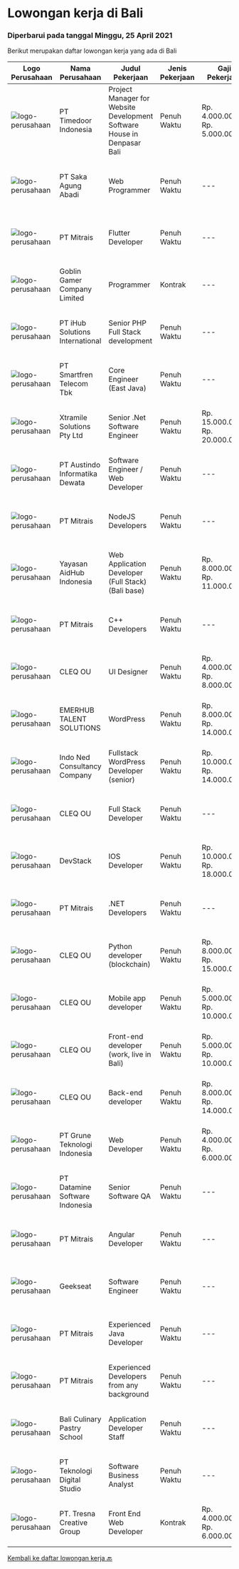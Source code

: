 
  # Lowongan kerja di Bali

  ### Diperbarui pada tanggal Minggu, 25 April 2021

  Berikut merupakan daftar lowongan kerja yang ada di Bali

  |Logo Perusahaan | Nama Perusahaan | Judul Pekerjaan | Jenis Pekerjaan | Gaji Pekerjaan | Lokasi | Deskripsi | Tanggal diunggah | Pranala |
  | -------------- | --------------- | --------------- | --------- | --------- | -------------- | ------- | ----------- | ----------- |
  |![logo-perusahaan](https://image-service-cdn.seek.com.au/7c09ed6e69b8b2c26a82acb99d80f0db9aab4b45/ee4dce1061f3f616224767ad58cb2fc751b8d2dc)|PT Timedoor Indonesia|Project Manager for Website Development Software House in Denpasar Bali|Penuh Waktu|Rp. 4.000.000-Rp. 5.000.000|Bali|If you want to grow up yourself, Timedoor is one of the best places for your career. Our team has come from various culture. We welcome young people...|Jumat, 23 April 2021|https://www.jobstreet.co.id/id/job/project-manager-for-website-development-software-house-in-denpasar-bali-3506259?token=0~beb9d574-5d3c-4a39-a962-ce86fdb9abdf&sectionRank=1&jobId=jobstreet-id-job-3506259|
|![logo-perusahaan](https://image-service-cdn.seek.com.au/44d134cb33286cb092145d1999c47ce0a2607b7e/ee4dce1061f3f616224767ad58cb2fc751b8d2dc)|PT Saka Agung Abadi|Web Programmer|Penuh Waktu|---|Denpasar|Skill 1.	Pengembang aplikasi Full Stack (PHP/Laravel,MySQL/PostgreSQL,CSS Framework)2.	Mempunyai dasar pengetahuan dalam menggunakan JavaScript dan...|Jumat, 23 April 2021|https://www.jobstreet.co.id/id/job/web-programmer-3515121?token=0~beb9d574-5d3c-4a39-a962-ce86fdb9abdf&sectionRank=2&jobId=jobstreet-id-job-3515121|
|![logo-perusahaan](https://image-service-cdn.seek.com.au/873c75fc9ed6df00967320d343e4e2a794129d8b/ee4dce1061f3f616224767ad58cb2fc751b8d2dc)|PT Mitrais|Flutter Developer|Penuh Waktu|---|Bali|Build your Career with Mitrais !  We're looking for experienced Flutter Developer to be part of our team. What will you be doing?  Liase with...|Sabtu, 24 April 2021|https://www.jobstreet.co.id/id/job/flutter-developer-3507780?token=0~beb9d574-5d3c-4a39-a962-ce86fdb9abdf&sectionRank=3&jobId=jobstreet-id-job-3507780|
|![logo-perusahaan](https://image-service-cdn.seek.com.au/fe39cde3ef9d4dc6ecaffde1d27b59e40c5b2874/ee4dce1061f3f616224767ad58cb2fc751b8d2dc)|Goblin Gamer Company Limited|Programmer|Kontrak|---|Bali|Job HighlightsTo develop a logistic system for internal using web application / system.Software system development &amp; programming...|Kamis, 22 April 2021|https://www.jobstreet.co.id/id/job/programmer-4545842/origin/my?token=0~beb9d574-5d3c-4a39-a962-ce86fdb9abdf&sectionRank=4&jobId=jobstreet-my-job-4545842|
|![logo-perusahaan](https://image-service-cdn.seek.com.au/ea34d56499eec708c3baffaa79a7a5d6677d0a3f/ee4dce1061f3f616224767ad58cb2fc751b8d2dc)|PT iHub Solutions International|Senior PHP Full Stack development|Penuh Waktu|---|Bali|PHP Senior ProgrammerPT IHub Solutions InternationalAbout PT IHub Solutions International:PT IHub Solutions International is a rapidly growing...|Jumat, 23 April 2021|https://www.jobstreet.co.id/id/job/senior-php-full-stack-development-3501957?token=0~beb9d574-5d3c-4a39-a962-ce86fdb9abdf&sectionRank=5&jobId=jobstreet-id-job-3501957|
|![logo-perusahaan](https://image-service-cdn.seek.com.au/c3269725c02398816cf1a7ef712f023c3ef90c81/ee4dce1061f3f616224767ad58cb2fc751b8d2dc)|PT Smartfren Telecom Tbk|Core Engineer (East Java)|Penuh Waktu|---|Denpasar|Daily, Weekly, Monthly Preventive Maintenance of EPC Equipment Weekly Report EPC KPI To handle and solve the issued TT as per SLA Ensure Faults (SA...|Sabtu, 24 April 2021|https://www.jobstreet.co.id/id/job/core-engineer-east-java-3502469?token=0~beb9d574-5d3c-4a39-a962-ce86fdb9abdf&sectionRank=6&jobId=jobstreet-id-job-3502469|
|![logo-perusahaan](https://image-service-cdn.seek.com.au/886dbb766c5bd832cea6f1bb5b5374b094ca8917/ee4dce1061f3f616224767ad58cb2fc751b8d2dc)|Xtramile Solutions Pty Ltd|Senior .Net Software Engineer|Penuh Waktu|Rp. 15.000.000-Rp. 20.000.000|Bali|We need a senior .Net engineer to help deliver one of our key client’s project in their vision to continue improving the digital communications...|Sabtu, 24 April 2021|https://www.jobstreet.co.id/id/job/senior-net-software-engineer-3508262?token=0~beb9d574-5d3c-4a39-a962-ce86fdb9abdf&sectionRank=7&jobId=jobstreet-id-job-3508262|
|![logo-perusahaan](https://image-service-cdn.seek.com.au/0236aec6d905e4db11ce81898d8240103eca71c4/ee4dce1061f3f616224767ad58cb2fc751b8d2dc)|PT Austindo Informatika Dewata|Software Engineer / Web Developer|Penuh Waktu|---|Badung|Who Are We Geonet is a fast growing international web development and online marketing agency. Our offices are based in Bali and we are an Australian...|Sabtu, 24 April 2021|https://www.jobstreet.co.id/id/job/software-engineer-web-developer-3503281?token=0~beb9d574-5d3c-4a39-a962-ce86fdb9abdf&sectionRank=8&jobId=jobstreet-id-job-3503281|
|![logo-perusahaan](https://image-service-cdn.seek.com.au/873c75fc9ed6df00967320d343e4e2a794129d8b/ee4dce1061f3f616224767ad58cb2fc751b8d2dc)|PT Mitrais|NodeJS Developers|Penuh Waktu|---|Bali|Build your Career with Mitrais! We're urgently looking for experienced NodeJS Developers to be part of our team for an immediate start.Our client is a...|Rabu, 21 April 2021|https://www.jobstreet.co.id/id/job/nodejs-developers-3504003?token=0~beb9d574-5d3c-4a39-a962-ce86fdb9abdf&sectionRank=9&jobId=jobstreet-id-job-3504003|
|![logo-perusahaan](https://image-service-cdn.seek.com.au/078669adaefe01e135b5e151d105709a8092f2c6/ee4dce1061f3f616224767ad58cb2fc751b8d2dc)|Yayasan AidHub Indonesia|Web Application Developer (Full Stack) (Bali base)|Penuh Waktu|Rp. 8.000.000-Rp. 11.000.000|Kuta|Responsibilities: This role will report to the IT Manager Candidate must be able to manage the complete software development process of the our...|Kamis, 22 April 2021|https://www.jobstreet.co.id/id/job/web-application-developer-full-stack-bali-base-3505479?token=0~beb9d574-5d3c-4a39-a962-ce86fdb9abdf&sectionRank=10&jobId=jobstreet-id-job-3505479|
|![logo-perusahaan](https://image-service-cdn.seek.com.au/873c75fc9ed6df00967320d343e4e2a794129d8b/ee4dce1061f3f616224767ad58cb2fc751b8d2dc)|PT Mitrais|C++ Developers|Penuh Waktu|---|Bali|Build your Career with Mitrais! We know that many C++ developers are stuck in jobs where they are supporting and enhancing legacy systems.  Are you...|Selasa, 20 April 2021|https://www.jobstreet.co.id/id/job/c-developers-3497430?token=0~beb9d574-5d3c-4a39-a962-ce86fdb9abdf&sectionRank=11&jobId=jobstreet-id-job-3497430|
|![logo-perusahaan](https://image-service-cdn.seek.com.au/8b74d54d6ee7885f907464ca2714223178d371a4/ee4dce1061f3f616224767ad58cb2fc751b8d2dc)|CLEQ OU|UI Designer|Penuh Waktu|Rp. 4.000.000-Rp. 8.000.000|Badung|About MelalieMelalie is a peer-to-peer (P2P) mobility marketplace. On the Melalie platform, people can rent vehicles from each other, without the need...|Selasa, 20 April 2021|https://www.jobstreet.co.id/id/job/ui-designer-3511600?token=0~beb9d574-5d3c-4a39-a962-ce86fdb9abdf&sectionRank=12&jobId=jobstreet-id-job-3511600|
|![logo-perusahaan](https://image-service-cdn.seek.com.au/956863e93e04787db617ea3231d4e0793b12d127/ee4dce1061f3f616224767ad58cb2fc751b8d2dc)|EMERHUB TALENT SOLUTIONS|WordPress|Penuh Waktu|Rp. 8.000.000-Rp. 14.000.000|Bali|Candidate must possess at least Bachelor's Degree in any field. Required language(s): English At least 2 Year(s) of working experience in the related...|Senin, 19 April 2021|https://www.jobstreet.co.id/id/job/wordpress-3510497?token=0~beb9d574-5d3c-4a39-a962-ce86fdb9abdf&sectionRank=13&jobId=jobstreet-id-job-3510497|
|![logo-perusahaan](https://image-service-cdn.seek.com.au/d473d21136c709a76b0e49af50136c3eb0e567f1/ee4dce1061f3f616224767ad58cb2fc751b8d2dc)|Indo Ned Consultancy Company|Fullstack WordPress Developer (senior)|Penuh Waktu|Rp. 10.000.000-Rp. 14.000.000|Bali|This job is not at IndoNed. You will be working for a Dutch company called U Digital (U B.V.) in Indonesia. U Digital is responsible for the selection...|Jumat, 23 April 2021|https://www.jobstreet.co.id/id/job/fullstack-wordpress-developer-senior-3515915?token=0~beb9d574-5d3c-4a39-a962-ce86fdb9abdf&sectionRank=14&jobId=jobstreet-id-job-3515915|
|![logo-perusahaan](https://image-service-cdn.seek.com.au/8b74d54d6ee7885f907464ca2714223178d371a4/ee4dce1061f3f616224767ad58cb2fc751b8d2dc)|CLEQ OU|Full Stack Developer|Penuh Waktu|---|Badung|About ItsavirusItsavirus is a software company with offices in Bali, Singapore and Amsterdam. With a relative small group of people, we work on great...|Selasa, 20 April 2021|https://www.jobstreet.co.id/id/job/full-stack-developer-3511669?token=0~beb9d574-5d3c-4a39-a962-ce86fdb9abdf&sectionRank=15&jobId=jobstreet-id-job-3511669|
|![logo-perusahaan](https://image-service-cdn.seek.com.au/9fb4868deedeff12bcdc5f13647afb528b61b481/ee4dce1061f3f616224767ad58cb2fc751b8d2dc)|DevStack|IOS Developer|Penuh Waktu|Rp. 10.000.000-Rp. 18.000.000|Denpasar|We are looking for exception and experience iOS Developer to join our team in Bandung or Bali. General requirement At least Bachelor degree from...|Rabu, 21 April 2021|https://www.jobstreet.co.id/id/job/ios-developer-3504227?token=0~beb9d574-5d3c-4a39-a962-ce86fdb9abdf&sectionRank=16&jobId=jobstreet-id-job-3504227|
|![logo-perusahaan](https://image-service-cdn.seek.com.au/873c75fc9ed6df00967320d343e4e2a794129d8b/ee4dce1061f3f616224767ad58cb2fc751b8d2dc)|PT Mitrais|.NET Developers|Penuh Waktu|---|Denpasar|Build your Career with Mitrais !  We're looking for experienced .NET Software Engineers to be part of our team.  What will you be doing ?  Coding high...|Selasa, 20 April 2021|https://www.jobstreet.co.id/id/job/net-developers-3497433?token=0~beb9d574-5d3c-4a39-a962-ce86fdb9abdf&sectionRank=17&jobId=jobstreet-id-job-3497433|
|![logo-perusahaan](https://image-service-cdn.seek.com.au/54f28e3300fe2711cae0fa036939e6659a80604e/ee4dce1061f3f616224767ad58cb2fc751b8d2dc)|CLEQ OU|Python developer (blockchain)|Penuh Waktu|Rp. 8.000.000-Rp. 15.000.000|Badung|About MelalieMelalie is a peer-to-peer (P2P) mobility marketplace. On the Melalie platform, people can rent vehicles from each other, without the need...|Selasa, 20 April 2021|https://www.jobstreet.co.id/id/job/python-developer-blockchain-3511531?token=0~beb9d574-5d3c-4a39-a962-ce86fdb9abdf&sectionRank=18&jobId=jobstreet-id-job-3511531|
|![logo-perusahaan](https://image-service-cdn.seek.com.au/8b74d54d6ee7885f907464ca2714223178d371a4/ee4dce1061f3f616224767ad58cb2fc751b8d2dc)|CLEQ OU|Mobile app developer|Penuh Waktu|Rp. 5.000.000-Rp. 10.000.000|Badung|About MelalieMelalie is a peer-to-peer (P2P) mobility marketplace. On the Melalie platform, people can rent vehicles from each other, without the need...|Selasa, 20 April 2021|https://www.jobstreet.co.id/id/job/mobile-app-developer-3511642?token=0~beb9d574-5d3c-4a39-a962-ce86fdb9abdf&sectionRank=19&jobId=jobstreet-id-job-3511642|
|![logo-perusahaan](https://image-service-cdn.seek.com.au/8b74d54d6ee7885f907464ca2714223178d371a4/ee4dce1061f3f616224767ad58cb2fc751b8d2dc)|CLEQ OU|Front-end developer (work, live in Bali)|Penuh Waktu|Rp. 5.000.000-Rp. 10.000.000|Badung|About ItsavirusItsavirus is a software company with offices in Bali, Singapore and Amsterdam. With a relative small group of people, we work on great...|Selasa, 20 April 2021|https://www.jobstreet.co.id/id/job/front-end-developer-work-live-in-bali-3511747?token=0~beb9d574-5d3c-4a39-a962-ce86fdb9abdf&sectionRank=20&jobId=jobstreet-id-job-3511747|
|![logo-perusahaan](https://image-service-cdn.seek.com.au/8b74d54d6ee7885f907464ca2714223178d371a4/ee4dce1061f3f616224767ad58cb2fc751b8d2dc)|CLEQ OU|Back-end developer|Penuh Waktu|Rp. 8.000.000-Rp. 14.000.000|Badung|About ItsavirusItsavirus is a software company with offices in Bali, Singapore and Amsterdam. With a relative small group of people, we work on great...|Selasa, 20 April 2021|https://www.jobstreet.co.id/id/job/back-end-developer-3511706?token=0~beb9d574-5d3c-4a39-a962-ce86fdb9abdf&sectionRank=21&jobId=jobstreet-id-job-3511706|
|![logo-perusahaan](https://image-service-cdn.seek.com.au/4be193adf001b1c1c83ee5da5c9445c770b61819/ee4dce1061f3f616224767ad58cb2fc751b8d2dc)|PT Grune Teknologi Indonesia|Web Developer|Penuh Waktu|Rp. 4.000.000-Rp. 6.000.000|Denpasar|Job Descriptions: Write programming code, either from scratch or adapting from other source code to meet business requirements. Candidates can choose...|Selasa, 20 April 2021|https://www.jobstreet.co.id/id/job/web-developer-3512561?token=0~beb9d574-5d3c-4a39-a962-ce86fdb9abdf&sectionRank=22&jobId=jobstreet-id-job-3512561|
|![logo-perusahaan](https://image-service-cdn.seek.com.au/5d5a8b22cf20ff0659b17750bead6d36edb7ddb3/ee4dce1061f3f616224767ad58cb2fc751b8d2dc)|PT Datamine Software Indonesia|Senior Software QA|Penuh Waktu|---|Denpasar|Senior Software QADatamine Bali Based Role Rapidly Growing Global Organisation Datamine is currently seeking a highly organised, motivated and outcome...|Selasa, 20 April 2021|https://www.jobstreet.co.id/id/job/senior-software-qa-3498181?token=0~beb9d574-5d3c-4a39-a962-ce86fdb9abdf&sectionRank=23&jobId=jobstreet-id-job-3498181|
|![logo-perusahaan](https://image-service-cdn.seek.com.au/873c75fc9ed6df00967320d343e4e2a794129d8b/ee4dce1061f3f616224767ad58cb2fc751b8d2dc)|PT Mitrais|Angular Developer|Penuh Waktu|---|Bali|Build your Career with Mitrais !  We're looking for experienced Angular Developer to be part of our team.  What will you be doing?  Liase with...|Selasa, 20 April 2021|https://www.jobstreet.co.id/id/job/angular-developer-3497434?token=0~beb9d574-5d3c-4a39-a962-ce86fdb9abdf&sectionRank=24&jobId=jobstreet-id-job-3497434|
|![logo-perusahaan](https://image-service-cdn.seek.com.au/6ec369771236c060e2d7d7d46be9eee1432857a5/ee4dce1061f3f616224767ad58cb2fc751b8d2dc)|Geekseat|Software Engineer|Penuh Waktu|---|Denpasar|Have a seat with us! We are currently looking for an experienced Software Engineer to join our Awesome Engineering Team at our offices in Bali or...|Selasa, 20 April 2021|https://www.jobstreet.co.id/id/job/software-engineer-3498266?token=0~beb9d574-5d3c-4a39-a962-ce86fdb9abdf&sectionRank=25&jobId=jobstreet-id-job-3498266|
|![logo-perusahaan](https://image-service-cdn.seek.com.au/873c75fc9ed6df00967320d343e4e2a794129d8b/ee4dce1061f3f616224767ad58cb2fc751b8d2dc)|PT Mitrais|Experienced Java Developer|Penuh Waktu|---|Bali|Build your Career with Mitrais!  We have clients who are urgently looking for Experienced Java developers for an immediate start. What will you be...|Rabu, 21 April 2021|https://www.jobstreet.co.id/id/job/experienced-java-developer-3504019?token=0~beb9d574-5d3c-4a39-a962-ce86fdb9abdf&sectionRank=26&jobId=jobstreet-id-job-3504019|
|![logo-perusahaan](https://image-service-cdn.seek.com.au/873c75fc9ed6df00967320d343e4e2a794129d8b/ee4dce1061f3f616224767ad58cb2fc751b8d2dc)|PT Mitrais|Experienced Developers from any background|Penuh Waktu|---|Bali|Build your Career with Mitrais !  We're looking for experienced Software Engineers from any background to be part of our team.  What will you...|Selasa, 20 April 2021|https://www.jobstreet.co.id/id/job/experienced-developers-from-any-background-3497431?token=0~beb9d574-5d3c-4a39-a962-ce86fdb9abdf&sectionRank=27&jobId=jobstreet-id-job-3497431|
|![logo-perusahaan](https://image-service-cdn.seek.com.au/d92719781ab4b4828d8e446422d470dcbba512e7/ee4dce1061f3f616224767ad58cb2fc751b8d2dc)|Bali Culinary Pastry School|Application Developer Staff|Penuh Waktu|---|Denpasar|Application developer (AD) team member in developing inhouse application. Working closely with AD supervisor to develop the application within...|Senin, 19 April 2021|https://www.jobstreet.co.id/id/job/application-developer-staff-3511024?token=0~beb9d574-5d3c-4a39-a962-ce86fdb9abdf&sectionRank=28&jobId=jobstreet-id-job-3511024|
|![logo-perusahaan](https://image-service-cdn.seek.com.au/c16965c391622f037081a6db422027b644dd73e2/ee4dce1061f3f616224767ad58cb2fc751b8d2dc)|PT Teknologi Digital Studio|Software Business Analyst|Penuh Waktu|---|Denpasar|Perform requirements gathering with various stakeholders and translate the requirements into technical specifications. Analyze and decompose complex...|Sabtu, 17 April 2021|https://www.jobstreet.co.id/id/job/software-business-analyst-3509918?token=0~beb9d574-5d3c-4a39-a962-ce86fdb9abdf&sectionRank=29&jobId=jobstreet-id-job-3509918|
|![logo-perusahaan](https://image-service-cdn.seek.com.au/a210762491c73cfce5d6ef0963b0b0de1bd6c69a/ee4dce1061f3f616224767ad58cb2fc751b8d2dc)|PT. Tresna Creative Group|Front End Web Developer|Kontrak|Rp. 4.000.000-Rp. 6.000.000|Bali|The Front End Developer will work alongside the Creative Director and/or Designers to help create websites, while at the same time, keeping the user...|Jumat, 16 April 2021|https://www.jobstreet.co.id/id/job/front-end-web-developer-3509097?token=0~beb9d574-5d3c-4a39-a962-ce86fdb9abdf&sectionRank=30&jobId=jobstreet-id-job-3509097|


  [Kembali ke daftar lowongan kerja 🔙](../README.md#daftar-lowongan-kerja)
  